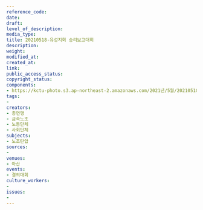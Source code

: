 ```yaml
---
reference_code: 
date: 
draft: 
level_of_description: 
media_type: 
title: 20210518-유성지회 승리보고대회
description: 
weight: 
modified_at: 
created_at: 
link: 
public_access_status: 
copyright_status: 
components:
- https://kctu-photo.s3.ap-northeast-2.amazonaws.com/2021년/5월/20210518-유성지회+승리보고대회/_5D40532.jpg
tags:
- 
creators:
- 총연맹
- 금속노조
- 노동단체
- 사회단체
subjects:
- 노조탄압
sources:
- 
venues:
- 아산
events:
- 결의대회
culture_workers:
- 
issues:
- 
---
```

